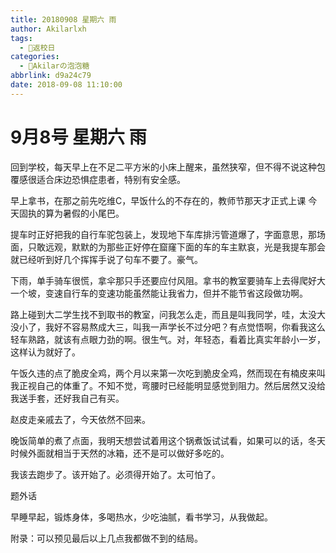 ```yaml
---
title: 20180908 星期六 雨
author: Akilarlxh
tags:
  - 🚌返校日
categories:
  - 🍬Akilarの泡泡糖
abbrlink: d9a24c79
date: 2018-09-08 11:10:00
---
```

# 9月8号 星期六 雨

回到学校，每天早上在不足二平方米的小床上醒来，虽然狭窄，但不得不说这种包覆感很适合床边恐惧症患者，特别有安全感。

早上拿书，在那之前先吃维C，早饭什么的不存在的，教师节那天才正式上课 今天固执的算为暑假的小尾巴。

提车时正好把我的自行车驼包装上，发现地下车库排污管道爆了，字面意思，那场面，只敢远观，默默的为那些正好停在窟窿下面的车的车主默哀，光是我提车那会就已经听到好几个挥挥手说了句车不要了。豪气。

下雨，单手骑车很慌，拿伞那只手还要应付风阻。拿书的教室要骑车上去得爬好大一个坡，变速自行车的变速功能虽然能让我省力，但并不能节省这段做功啊。

路上碰到大二学生找不到取书的教室，问我怎么走，而且是叫我同学，哇，太没大没小了，我好不容易熬成大三，叫我一声学长不过分吧？有点觉悟啊，你看我这么轻车熟路，就该有点眼力劲的啊。很生气。对，年轻态，看着比真实年龄小一岁，这样认为就好了。

午饭久违的点了脆皮全鸡，两个月以来第一次吃到脆皮全鸡，然而现在有楠皮来叫我正视自己的体重了。不知不觉，弯腰时已经能明显感觉到阻力。然后居然又没给我送手套，还好我自己有买。

赵皮走亲戚去了，今天依然不回来。

晚饭简单的煮了点面，我明天想尝试着用这个锅煮饭试试看，如果可以的话，冬天时候外面就相当于天然的冰箱，还不是可以做好多吃的。

我该去跑步了。该开始了。必须得开始了。太可怕了。

题外话

早睡早起，锻炼身体，多喝热水，少吃油腻，看书学习，从我做起。

附录：可以预见最后以上几点我都做不到的结局。
